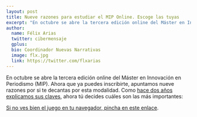 ```yaml
---
layout: post
title: Nueve razones para estudiar el MIP Online. Escoge las tuyas
excerpt: "En octubre se abre la tercera edición online del Máster en Innovación en Periodismo (MIP). Ahora que ya puedes inscribirte, apuntamos nueve razones por si te decantas por esta modalidad. Como hace dos años explicamos sus claves, ahora tú decides cuáles son las más importantes."
author:
  name: Félix Arias
  twitter: cibermensaje
  gplus:  
  bio: Coordinador Nuevas Narrativas
  image: flx.jpg
  link: https://twitter.com/flxarias
---
```

En octubre se abre la tercera edición online del Máster en Innovación en Periodismo (MIP). Ahora que ya puedes inscribirte, apuntamos nueve razones por si te decantas por esta modalidad. Como [hace dos años explicamos sus claves](http://mip.umh.es/blog/2015/05/28/master-innovacion-periodismo-modalidad-online/), ahora tú decides cuáles son las más importantes:

<script type="text/javascript" src="//cdn.playbuzz.com/widget/feed.js"></script>
<div class="pb_feed" data-embed-by="3251bfd7-8abb-4a04-8290-183b99e162ec" data-item="d673c9cc-bf62-4f07-8400-91a2fbb8b2dc" ></div>

[Si no ves bien el juego en tu navegador, pincha en este enlace](https://www.playbuzz.com/flxarias10/elige-tus-razones-para-estudiar-el-mip-online).